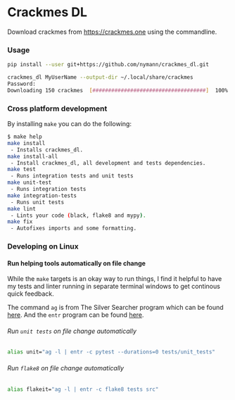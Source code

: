 # Crackmes DL

Download crackmes from <https://crackmes.one> using the commandline.

### Usage

```sh
pip install --user git+https://github.com/nymann/crackmes_dl.git

crackmes_dl MyUserName --output-dir ~/.local/share/crackmes
Password:
Downloading 150 crackmes  [####################################]  100%
```

### Cross platform development

By installing `make` you can do the following:

```sh
$ make help
make install
 - Installs crackmes_dl.
make install-all
 - Install crackmes_dl, all development and tests dependencies.
make test
 - Runs integration tests and unit tests
make unit-test
 - Runs integration tests
make integration-tests
 - Runs unit tests
make lint
 - Lints your code (black, flake8 and mypy).
make fix
 - Autofixes imports and some formatting.
```

### Developing on Linux

#### Run helping tools automatically on file change

While the `make` targets is an okay way to run things, I find it helpful to have my tests and linter running in separate terminal windows to get continous quick feedback.

The command `ag` is from The Silver Searcher program which can be found [here](https://archlinux.org/packages/community/x86_64/the_silver_searcher/). And the `entr` program can be found [here](https://archlinux.org/packages/community/x86_64/entr/).

###### Run `unit tests` on file change automatically

```sh
alias unit="ag -l | entr -c pytest --durations=0 tests/unit_tests"
```

###### Run `flake8` on file change automatically

```sh
alias flakeit="ag -l | entr -c flake8 tests src"
```
